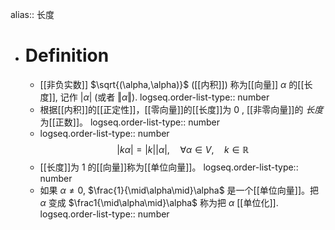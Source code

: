 alias:: 长度

- # Definition
	- [[非负实数]] $\sqrt{(\alpha,\alpha)}$ ([[内积]]) 称为[[向量]] $α$ 的[[长度]], 记作 $\vert \alpha\vert$ (或者 $\Vert\alpha\Vert$).
	  logseq.order-list-type:: number
	- 根据[[内积]]的[[正定性]]，[[零向量]]的[[长度]]为 $0$ , [[非零向量]]的 *长度* 为[[正数]]。
	  logseq.order-list-type:: number
	- logseq.order-list-type:: number
	  $$\vert k\alpha\vert=\vert k\vert\vert\alpha\vert,\quad\forall\alpha\in V,\quad k\in\mathbb{R}$$
	- [[长度]]为 $1$ 的[[向量]]称为[[单位向量]]。
	  logseq.order-list-type:: number
	- 如果 $\alpha\neq 0$, $\frac{1}{\mid\alpha\mid}\alpha$ 是一个[[单位向量]]。把 $\alpha$ 变成 $\frac1{\mid\alpha\mid}\alpha$ 称为把 $α$ [[单位化]].
	  logseq.order-list-type:: number